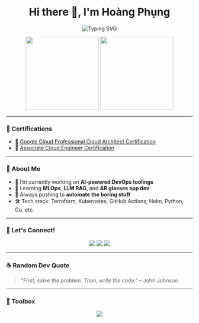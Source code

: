<h1 align="center">Hi there 👋, I'm Hoàng Phụng</h1>

<p align="center">
  <img src="https://readme-typing-svg.demolab.com?font=Fira+Code&weight=500&size=22&pause=1000&color=F75C7E&center=true&vCenter=true&width=435&lines=DevOps+%7C+Kubernetes+%7C+AI+Infra;Lover+of+Automation+%26+Open+Source;I+build+infra+so+you+don't+have+to" alt="Typing SVG" />
</p>

<p align="center">
  <img height="197" src="https://github-readme-stats-bqhz.vercel.app/api?username=hphun9&show_icons=true&hide_border=true&theme=dracula&count_private=true">
  <img height="197" src="https://github-readme-stats.vercel.app/api/top-langs/?username=hphun9&size_weight=0.1&count_weight=0.9&hide_border=true&layout=compact&theme=dracula&langs_count=10">
</p>

---

### 📜 Certifications
- 🏅 [Google Cloud Professional Cloud Architect Certification](https://www.credly.com/badges/385ad763-174f-4542-b59b-3acaf132a5ab/public_url)
- 🏅 [Associate Cloud Engineer Certification](https://www.credly.com/badges/9f1c2476-0e21-4549-be26-6ac6b60e06c2/public_url)
---

### 🧠 About Me
- 🔭 I’m currently working on **AI-powered DevOps toolings**
- 🌱 Learning **MLOps**, **LLM RAG**, and **AR glasses app dev**
- 🚀 Always pushing to **automate the boring stuff**
- 🛠️ Tech stack: Terraform, Kubernetes, GitHub Actions, Helm, Python, Go, etc.

---

### 🚀 Let's Connect!

<p align="center">
  <a href="https://github.com/hphun9"><img src="https://img.shields.io/github/followers/hphun9?label=Follow&style=social" /></a>
  <a href="https://linkedin.com/in/hphun9"><img src="https://img.shields.io/badge/LinkedIn-%230077B5?style=flat&logo=linkedin&logoColor=white" /></a>
  <a href="mailto:your.email@example.com"><img src="https://img.shields.io/badge/Email-D14836?style=flat&logo=gmail&logoColor=white" /></a>
</p>

---

### ☕ Random Dev Quote
> *"First, solve the problem. Then, write the code."* – John Johnson

---

### 🧰 Toolbox

<p align="center">
  <img src="https://skillicons.dev/icons?i=aws,gcp,kubernetes,docker,terraform,githubactions,python,go,linux,helm,vscode" />
</p>

